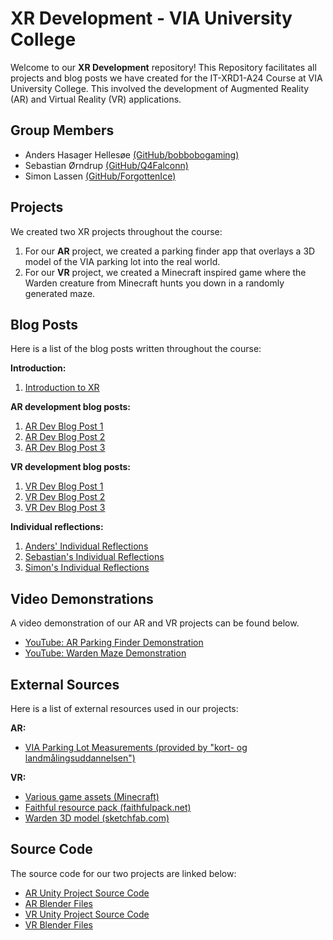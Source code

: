 # XR Development - VIA University College
Welcome to our **XR Development** repository!
This Repository facilitates all projects and blog posts we have created for the IT-XRD1-A24 Course at VIA University College.
This involved the development of Augmented Reality (AR) and Virtual Reality (VR) applications.

## Group Members
- Anders Hasager Hellesøe [(GitHub/bobbobogaming)](https://github.com/bobbobogaming)
- Sebastian Ørndrup [(GitHub/Q4Falconn)](https://github.com/Q4Falconn)
- Simon Lassen [(GitHub/ForgottenIce)](https://github.com/ForgottenIce)

## Projects
We created two XR projects throughout the course:
1. For our **AR** project, we created a parking finder app that overlays a 3D model of the VIA parking lot into the real world.
2. For our **VR** project, we created a Minecraft inspired game where the Warden creature from Minecraft hunts you down in a randomly generated maze.

## Blog Posts
Here is a list of the blog posts written throughout the course:

**Introduction:**
1. [Introduction to XR](Blogs/Introduction%20to%20XR/README.md)

**AR development blog posts:**
1. [AR Dev Blog Post 1](Blogs/AR%20Blog%20Posts/AR%20Dev%20Blog%20Post%201/README.md)
2. [AR Dev Blog Post 2](Blogs/AR%20Blog%20Posts/AR%20Dev%20Blog%20Post%202/README.md)
3. [AR Dev Blog Post 3](Blogs/AR%20Blog%20Posts/AR%20Dev%20Blog%20Post%203/README.md)

**VR development blog posts:**
1. [VR Dev Blog Post 1](Blogs/VR%20Blog%20Posts/VR%20Dev%20Blog%20Post%201/README.md)
2. [VR Dev Blog Post 2](Blogs/VR%20Blog%20Posts/VR%20Dev%20Blog%20Post%202/README.md)
3. [VR Dev Blog Post 3](Blogs/VR%20Blog%20Posts/VR%20Dev%20Blog%20Post%203/README.md)

**Individual reflections:**
1. [Anders' Individual Reflections](Blogs/Individual%20Reflections/Anders/README.md)
2. [Sebastian's Individual Reflections](Blogs/Individual%20Reflections/Sebastian/README.md)
3. [Simon's Individual Reflections](Blogs/Individual%20Reflections/Simon/README.md)

## Video Demonstrations
A video demonstration of our AR and VR projects can be found below.
- [YouTube: AR Parking Finder Demonstration](https://youtu.be/V5ZpZy0vI-Y)
- [YouTube: Warden Maze Demonstration](https://youtu.be/rRTMI75DmDo)

## External Sources
Here is a list of external resources used in our projects:

**AR:**
- [VIA Parking Lot Measurements (provided by "kort- og landmålingsuddannelsen")](./Blogs/AR%20Blog%20Posts/AR%20Dev%20Blog%20Post%202/media/P-Plads.pdf)

**VR:**
- [Various game assets (Minecraft)](https://www.minecraft.net/)
- [Faithful resource pack (faithfulpack.net)](https://faithfulpack.net/)
- [Warden 3D model (sketchfab.com)](https://sketchfab.com/3d-models/warden-minecraft-animation-recreations-25a0311564e044f898cd5f1f05e7798c)

## Source Code
The source code for our two projects are linked below:
- [AR Unity Project Source Code](AR/AR-Project/)
- [AR Blender Files](AR/Blender/)
- [VR Unity Project Source Code](VR/VR-Project/)
- [VR Blender Files](VR/Blender/)
